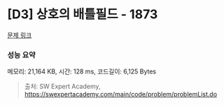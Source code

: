 # [D3] 상호의 배틀필드 - 1873 

[문제 링크](https://swexpertacademy.com/main/code/problem/problemDetail.do?contestProbId=AV5LyE7KD2ADFAXc) 

### 성능 요약

메모리: 21,164 KB, 시간: 128 ms, 코드길이: 6,125 Bytes



> 출처: SW Expert Academy, https://swexpertacademy.com/main/code/problem/problemList.do
